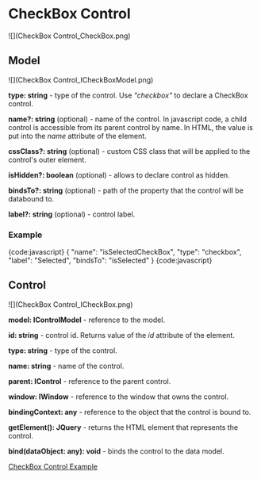 # CheckBox Control

![](CheckBox Control_CheckBox.png)

## Model

![](CheckBox Control_ICheckBoxModel.png)

**type: string** - type of the control. Use _"checkbox"_ to declare a CheckBox control.

**name?: string** (optional) - name of the control. In javascript code, a child control is accessible from its parent control by name. In HTML, the value is put into the _name_ attribute of the element.

**cssClass?: string** (optional) - custom CSS class that will be applied to the control's outer element.

**isHidden?: boolean** (optional) - allows to declare control as hidden.

**bindsTo?: string** (optional) - path of the property that the control will be databound to.

**label?: string** (optional) - control label.

### Example

{code:javascript}
{
	"name": "isSelectedCheckBox",
	"type": "checkbox",
	"label": "Selected",
	"bindsTo": "isSelected"
}
{code:javascript}

## Control

![](CheckBox Control_ICheckBox.png)

**model: IControlModel** - reference to the model.

**id: string** - control id. Returns value of the _id_ attribute of the element.

**type: string** - type of the control.

**name: string** - name of the control.

**parent: IControl** - reference to the parent control.

**window: IWindow** - reference to the window that owns the control.

**bindingContext: any** - reference to the object that the control is bound to.

**getElement(): JQuery** - returns the HTML element that represents the control.

**bind(dataObject: any): void** - binds the control to the data model.

[CheckBox Control Example](CheckBox-Control-Example.md)